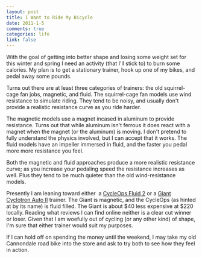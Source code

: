 ```yaml
--- 
layout: post
title: I Want to Ride My Bicycle
date: 2011-1-5
comments: true
categories: life
link: false
---
```

With the goal of getting into better shape and losing some weight set for this winter and spring I need an activity (that I'll stick to) to burn some calories. My plan is to get a stationary trainer, hook up one of my bikes, and pedal away some pounds.

Turns out there are at least three categories of trainers: the old squirrel-cage fan jobs, magnetic, and fluid. The squirrel-cage fan models use wind resistance to simulate riding. They tend to be noisy, and usually don't provide a realistic resistance curve as you ride harder.

The magnetic models use a magnet incased in aluminum to provide resistance. Turns out that while aluminum isn't ferrous it does react with a magnet when the magnet (or the aluminum) is moving. I don't pretend to fully understand the physics involved, but I can accept that it works. The fluid models have an impeller immersed in fluid, and the faster you pedal more more resistance you feel.

Both the magnetic and fluid approaches produce a more realistic resistance curve; as you increase your pedaling speed the resistance increases as well. Plus they tend to be much quieter than the old wind-resistance models.

Presently I am leaning toward either  a <a title="CycleOps Fluid 2" href="http://www.cycleops.com/products/trainers.html?page=shop.product_details&amp;flypage=flypage_images.tpl&amp;product_id=168&amp;category_id=3" target="_blank">CycleOps Fluid 2</a> or a <a title="Giant Cyclotron Auto II" href="http://www.giant-bicycles.com/en-US/partsaccessories/product/cyclotron.auto.ii.trainer/1293/30767/" target="_blank">Giant Cyclotron Auto II</a> trainer. The Giant is magnetic, and the CycleOps (as hinted at by its name) is fluid filled. The Giant is about $40 less expensive at $220 locally. Reading what reviews I can find online neither is a clear cut winner or loser. Given that I am woefully out of cycling (or any other kind) of shape, I'm sure that either trainer would suit my purposes.

If I can hold off on spending the money until the weekend, I may take my old Cannondale road bike into the store and ask to try both to see how they feel in action.

